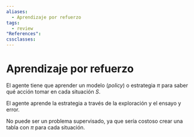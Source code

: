 ```yaml
---
aliases:
  - Aprendizaje por refuerzo
tags:
  - review
"References":
cssclasses:
---
```

# Aprendizaje por refuerzo

El agente tiene que aprender un modelo (*policy*) o estrategia $\pi$ para saber qué acción tomar en cada situación $S$.

El agente aprende la estrategia a través de la exploración y el ensayo y error. 

No puede ser un problema supervisado, ya que sería costoso crear una tabla con $\pi$ para cada situación.

